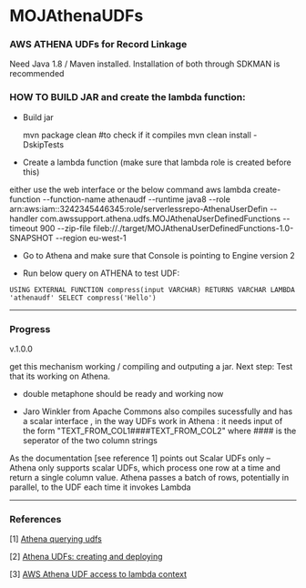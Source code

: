 # MOJAthenaUDFs
### AWS ATHENA UDFs for Record Linkage

Need Java 1.8 / Maven installed. Installation of both through SDKMAN is recommended



### HOW TO BUILD JAR and create the lambda function:

- Build jar

    mvn package clean #to check if it compiles
    mvn clean install -DskipTests

- Create a lambda function (make sure that lambda role is created before this)

either use the web interface or the below command
    aws lambda create-function
    --function-name athenaudf
    --runtime java8
    --role arn:aws:iam::3242345446345:role/serverlessrepo-AthenaUserDefin
    --handler com.awssupport.athena.udfs.MOJAthenaUserDefinedFunctions
    --timeout 900
    --zip-file fileb://./target/MOJAthenaUserDefinedFunctions-1.0-SNAPSHOT --region eu-west-1

- Go to Athena and make sure that Console is pointing to Engine version 2

- Run below query on ATHENA to test UDF:

`USING EXTERNAL FUNCTION compress(input VARCHAR) RETURNS VARCHAR LAMBDA 'athenaudf' SELECT compress('Hello')`

---
### Progress

v.1.0.0

get this mechanism working / compiling and outputing a jar. 
Next step: Test that its working on Athena.

- double metaphone should be ready and working now

- Jaro Winkler from Apache Commons also compiles sucessfully and has a scalar interface , in the way UDFs work in Athena : 
it needs input of the form "TEXT_FROM_COL1####TEXT_FROM_COL2" where #### is the seperator of the two column strings 

As the documentation [see reference 1] points out
        Scalar UDFs only – Athena only supports scalar UDFs, which process one row at a time and return a single column value. Athena passes a batch of rows, potentially in parallel, to the UDF each time it invokes Lambda



---
### References

[1] [Athena querying udfs](https://docs.aws.amazon.com/athena/latest/ug/querying-udf.html)

[2] [Athena UDFs: creating and deploying](https://docs.aws.amazon.com/athena/latest/ug/querying-udf.html#udf-creating-and-deploying)

[3] [AWS Athena UDF access to lambda context](https://stackoverflow.com/questions/70128935/aws-athena-udf-access-to-lambda-context)

